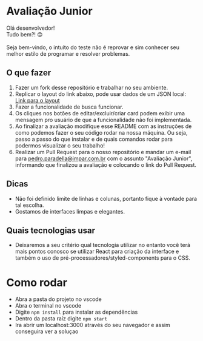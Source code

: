# Avaliação Junior
Olá desenvolvedor!\
Tudo bem?! 😊\
\
Seja bem-vindo, o intuito do teste não é reprovar e sim conhecer seu melhor estilo de programar e resolver problemas.

## O que fazer
1. Fazer um fork desse repositório e trabalhar no seu ambiente.
2. Replicar o layout do link abaixo, pode usar dados de um JSON local:\
[Link para o layout](https://xd.adobe.com/view/c715f110-fbd4-4323-be0c-0e453c1450db-9246)
2. Fazer a funcionalidade de busca funcionar.
3. Os cliques nos botões de editar/excluir/criar card podem exibir uma mensagem pro usuário de que a funcionalidade não foi implementada.
4. Ao finalizar a avaliação modifique esse README com as instruções de como podemos fazer o seu código rodar na nossa máquina. Ou seja, passo a passo do que instalar e de quais comandos rodar para podermos visualizar o seu trabalho!
5. Realizar um Pull Request para o nosso repositório e mandar um e-mail para pedro.paradella@impar.com.br com o assunto "Avaliação Junior", informando que finalizou a avaliação e colocando o link do Pull Request. 

## Dicas
* Não foi definido limite de linhas e colunas, portanto fique à vontade para tal escolha.
* Gostamos de interfaces limpas e elegantes.

## Quais tecnologias usar
* Deixaremos a seu critério qual tecnologia utilizar no entanto você terá mais pontos conosco se utilizar React para criação da interface e também o uso de pré-processadores/styled-components para o CSS.

# Como rodar

- Abra a pasta do projeto no vscode
- Abra o terminal no vscode
- Digite `npm install` para instalar as dependências 
- Dentro da pasta raíz digite `npm start`
- Ira abrir um localhost:3000 através do seu navegador e assim conseguira ver a soluçao


